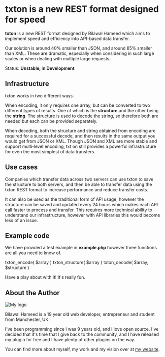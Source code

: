 txton is a new REST format designed for speed
====================

**txton** is a new REST format designed by Bilawal Hameed which aims to implement speed and efficiency into API-based data transfer.

Our solution is around 40% smaller than JSON, and around 85% smaller than XML. These are dramatic, especially when considering in such large scales or when dealing with multiple large requests.

Status: **Unstable, In Development**

Infrastructure
---------------------
txton works in two different ways.

When encoding, it only requires one array, but can be converted to two different types of results. One of which is the **structure** and the other being the **string**. The structure is used to decode the string, so therefore both are needed but each can be provided separately.

When decoding, both the structure and string obtained from encoding are required for a successful decode, and then results in the same output you would get from JSON or XML. Though JSON and XML are more stable and support multi-level encoding, txt on still provides a powerful infrastructure for even the most simplest of data transfers.

Use cases
---------------------
Companies which transfer data across two servers can use txton to save the structure to both servers, and then be able to transfer data using the txton REST format to increase performance and reduce transfer costs.

It can also be used as the traditional form of API usage, however the structure can be saved and updated every 24 hours which makes each API call faster to process and transfer. This requires more technical ability to understand our infrastructure, however with API libraries this would become less of an issue. 

Example code
---------------------
We have provided a test example in **example.php** however three functions are all you need to know of.

txton_encode( $array )
txton_structure( $array )
txton_decode( $array, $structure )

Have a play about with it! It's really fun.

About the Author
---------------------
![My logo](http://i.imgur.com/JHqEI.png "My logo")

Bilawal Hameed is a 19 year old web developer, entrepreneur and student from Manchester, UK.

I've been programming since I was 9 years old, and I love open source. I've decided that it's time that I give back to the community, and I have released my plugin for free and I have plenty of other plugins on the way.

You can find more about myself, my work and my vision over at [my website](http://www.bilawal.co.uk/).